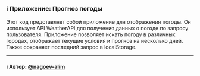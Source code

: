 ### ℹ️ Приложение: Прогноз погоды

Этот код представляет собой приложение для отображения погоды.
Он использует API WeatherAPI для получения данных о погоде по запросу пользователя.
Приложение позволяет искать погоду в различных городах, отображает текущие условия
и прогноз на несколько дней. Также сохраняет последний запрос в localStorage.

-----
#### ℹ️ Автор: [@nagoev-alim](https://github.com/nagoev-alim)


